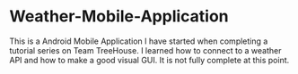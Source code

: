 # Weather-Mobile-Application
This is a Android Mobile Application I have started when completing a tutorial series on Team TreeHouse. I learned how to connect to a weather API and how to make a good visual GUI. It is not fully complete at this point.
